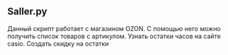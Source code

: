 ## Saller.py
Данный скрипт работает с магазином OZON. С помощью него можно получить список товаров с
артикулом. Узнать остатки часов на сайте casio. Создать скидку на остатки
